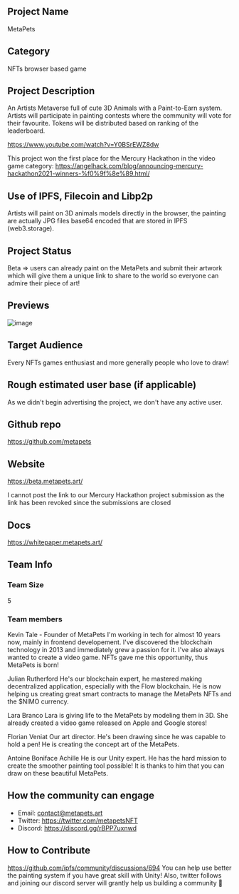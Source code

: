 ## Project Name 
MetaPets

## Category 
NFTs browser based game

## Project Description
 An Artists Metaverse full of cute 3D Animals with a Paint-to-Earn system. Artists will participate in painting contests where the community will vote for their favourite. Tokens will be distributed based on ranking of the leaderboard.
 
 https://www.youtube.com/watch?v=Y0BSrEWZ8dw
 
 This project won the first place for the Mercury Hackathon in the video game category: https://angelhack.com/blog/announcing-mercury-hackathon2021-winners-%f0%9f%8e%89.html/

## Use of IPFS, Filecoin and Libp2p
Artists will paint on 3D animals models directly in the browser, the painting are actually JPG files base64 encoded that are stored in IPFS (web3.storage).

## Project Status
Beta => users can already paint on the MetaPets and submit their artwork which will give them a unique link to share to the world so everyone can admire their piece of art!

## Previews
![image](https://i.ibb.co/LnJFBsV/mp.png)


## Target Audience
Every NFTs games enthusiast and more generally people who love to draw!

## Rough estimated user base (if applicable)
As we didn't begin advertising the project, we don't have any active user.

## Github repo
https://github.com/metapets

## Website
https://beta.metapets.art/

I cannot post the link to our Mercury Hackathon project submission as the link has been revoked since the submissions are closed

## Docs
https://whitepaper.metapets.art/

## Team Info

### Team Size  
5

### Team members  
Kevin Tale - Founder of MetaPets
I'm working in tech for almost 10 years now, mainly in frontend developement. I've discovered the blockchain technology in 2013 and immediately grew a passion for it. I've also always wanted to create a video game. NFTs gave me this opportunity, thus MetaPets is born!

Julian Rutherford
He's our blockchain expert, he mastered making decentralized application, especially with the Flow blockchain. He is now helping us creating great smart contracts to manage the MetaPets NFTs and the $NIMO currency.

Lara Branco
Lara is giving life to the MetaPets by modeling them in 3D. She already created a video game released on Apple and Google stores!

Florian Veniat
Our art director. He's been drawing since he was capable to hold a pen! He is creating the concept art of the MetaPets.

Antoine Boniface Achille
He is our Unity expert. He has the hard mission to create the smoother painting tool possible! It is thanks to him that you can draw on these beautiful MetaPets.


## How the community can engage
* Email:  contact@metapets.art
* Twitter:  https://twitter.com/metapetsNFT
* Discord:  https://discord.gg/rBPP7uxnwd

## How to Contribute
https://github.com/ipfs/community/discussions/694
You can help use better the painting system if you have great skill with Unity!
Also, twitter follows and joining our discord server will grantly help us building a community 🙏
